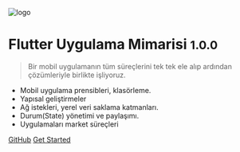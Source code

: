 <!-- _coverpage.md -->

![logo](https://yt3.ggpht.com/a/AATXAJyul3hpzl86GIjF-EZxBzy6T62PJxpvzRwz9AbUOw=s176-c-k-c0x00ffffff-no-rj-mo)

# Flutter Uygulama Mimarisi <small>1.0.0</small>

> Bir mobil uygulamanın tüm süreçlerini tek tek ele alıp ardından çözümleriyle birlikte işliyoruz.

- Mobil uygulama prensibleri, klasörleme.
- Yapısal geliştirmeler
- Ağ istekleri, yerel veri saklama katmanları.
- Durum(State) yönetimi ve paylaşımı.
- Uygulamaları market süreçleri

[GitHub](https://github.com/VB10/flutter-architecture-template)
[Get Started](#docsify)
